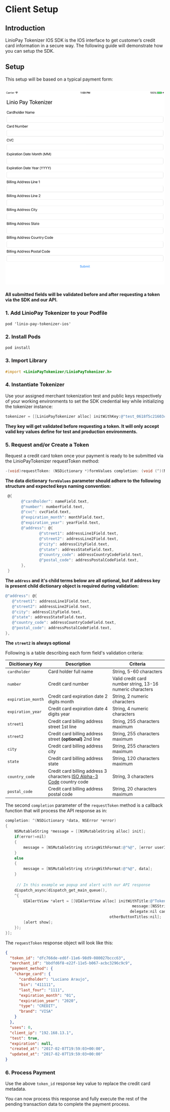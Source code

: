 # Client Setup

## Introduction

LinioPay Tokenizer IOS SDK is the IOS interface to get customer’s credit card information in a secure way. 
The following guide will demonstrate how you can setup the SDK.

## Setup

This setup will be based on a typical payment form:

![Payment Form](assets/Payment_Form.png)
----------
**All submitted fields will be validated before and after requesting a token via the SDK and our API.**


### 1. Add LinioPay Tokenizer to your Podfile

```
pod 'linio-pay-tokenizer-ios'
```

### 2. Install Pods

```
pod install
```

### 3. Import Library

```objectivec
#import <LinioPayTokenizer/LinioPayTokenizer.h>
```

### 4. Instantiate Tokenizer

Use your assigned merchant tokenization test and public keys respectively of your working environments to set the SDK credential key while initializing the tokenizer instance:

```objectivec
tokenizer = [[LinioPayTokenizer alloc] initWithKey:@"test_0618f5c21603cd9d33ba8a8f0c9e2446283"];
```

**They key will get validated before requesting a token. It will only accept valid key values define for test and production environments.**

### 5. Request and/or Create a Token

Request a credit card token once your payment is ready to be submitted via the LinioPayTokenizer requestToken method:

```objectivec
-(void)requestToken: (NSDictionary *)formValues completion: (void (^)(NSDictionary* data, NSError* error))completion
```

**The data dictionary `formValues` parameter should adhere to the following structure and expected keys naming convention:**

```objectivec
 @{
       @"cardholder": nameField.text,
       @"number": numberField.text,
       @"cvc": cvcField.text,
       @"expiration_month": monthField.text,
       @"expiration_year": yearField.text,
       @"address": @{
               @"street1": addressLine1Field.text,
               @"street2": addressLine2Field.text,
               @"city": addressCityField.text,
               @"state": addressStateField.text,
               @"country_code": addressCountryCodeField.text,
               @"postal_code": addressPostalCodeField.text,
       },
 }
```
**The `address` and it's child terms below are all optional, but if address key is present child dictionary object is required during validation:**

```objectivec
@"address": @{
   @"street1": addressLine1Field.text,
   @"street2": addressLine2Field.text,
   @"city": addressCityField.text,
   @"state": addressStateField.text,
   @"country_code": addressCountryCodeField.text,
   @"postal_code": addressPostalCodeField.text,
},
```

**The `street2` is always optional**

Following is a table describing each form field's validation criteria:
 
| Dicitionary Key | Description | Criteria |
| --- | --- | --- |
| `cardholder` | Card holder full name | String, 5-60 characters |
| `number` | Credit card number | Valid credit card number string, 13-16 numeric characters |
| `expiration_month` | Credit card expiration date 2 digits month | String, 2 numeric characters |
| `expiration_year` | Credit card expiration date 4 digits year | String, 4 numeric characters |
| `street1` | Credit card billing address street 1st line | String, 255 characters maximum  |
| `street2` | Credit card billing address street __(optional)__ 2nd line | String, 255 characters maximum |
| `city` | Credit card billing address city | String, 255 characters maximum |
| `state` | Credit card billing address state | String, 120 characters maximum |
| `country_code` | Credit card billing address 3 characters [ISO Alpha-3 Code](http://www.nationsonline.org/oneworld/country_code_list.htm) country code |  String, 3 characters |
| `postal_code` | Credit card billing address postal code |  String, 20 characters maximum |

The second `completion` parameter of the `requestToken` method is a callback function
that will process the API response as in:

```objectivec
completion: ^(NSDictionary *data, NSError *error)
{
    NSMutableString *message = [[NSMutableString alloc] init];
    if(error!=nil)
    {
        message = [NSMutableString stringWithFormat:@"%@", [error userInfo]];
    }
    else
    {
        message = [NSMutableString stringWithFormat:@"%@", data];
    }
		
	 // In this example we popup and alert with our API response	
    dispatch_async(dispatch_get_main_queue(),
    ^{
        UIAlertView *alert = [[UIAlertView alloc] initWithTitle:@"Tokenizer Response"
                                                        message:[NSString stringWithFormat:@"%@", message]
                                                       delegate:nil cancelButtonTitle:@"Dismiss"
                                              otherButtonTitles:nil];
        [alert show];
    });
}];
```

The `requestToken` response object will look like this:

```json
{
  "token_id": "dfc766de-ed6f-11e6-98d9-080027bccc63",
  "merchant_id": "bbdfd6f8-e22f-11e5-b067-acbc3296c9c9",
  "payment_method": {
    "charge_card": {
      "cardholder": "Luciano Araujo",
      "bin": "411111",
      "last_four": "1111",
      "expiration_month": "01",
      "expiration_year": "2020",
      "type": "CREDIT",
      "brand": "VISA"
    }
  },
  "uses": 0,
  "client_ip": "192.168.13.1",
  "test": true,
  "expiration": null,
  "created_at": "2017-02-07T19:59:03+00:00",
  "updated_at": "2017-02-07T19:59:03+00:00"
}
```

### 6. Process Payment

Use the above `token_id` response key value to replace the credit card metadata. 

You can now process this response and fully execute the rest of the pending transaction data to complete the payment process.